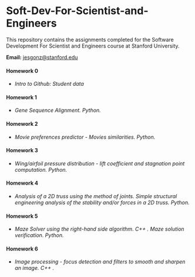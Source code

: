 # Soft-Dev-For-Scientist-and-Engineers
This repository contains the assignments completed for the Software Development For Scientist and Engineers course at Stanford University. 

**Email:** jesgonz@stanford.edu

#### Homework 0
  - *Intro to Github: Student data*

#### Homework 1
  - *Gene Sequence Alignment. Python.*

#### Homework 2
  - *Movie preferences predictor - Movies similarities. Python.*

#### Homework 3
  - *Wing/airfoil pressure distribution - lift coefficient and stagnation point computation. Python.*

#### Homework 4
  - *Analysis of a 2D truss using the method of joints. Simple structural engineering analysis of the stability and/or forces in a 2D truss. Python.*

#### Homework 5
  - *Maze Solver using the right-hand side algorithm. C++ . Maze solution verification. Python.*
  
#### Homework 6
  - *Image processing - focus detection and filters to smooth and sharpen an image. C++ .*
  
